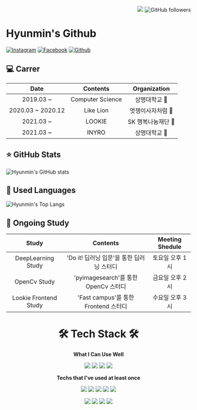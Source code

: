 <p align=right>
    <a href="https://hits.seeyoufarm.com">
        <img src="https://hits.seeyoufarm.com/api/count/incr/badge.svg?url=https%3A%2F%2Fgithub.com%2Fhyunmin0317&count_bg=%2391A8D2&title_bg=%23555555&icon=github.svg&icon_color=%23E7E7E7&title=hits&edge_flat=false"/></a>
    <img alt="GitHub followers" src="https://img.shields.io/github/followers/hyunmin0317?style=social"> 
</p>


# Hyunmin's Github

[![Instagram](https://img.shields.io/badge/Instagram-E4405F?style=round-square&logo=Instagram&logoColor=white&link=https://www.instagram.com/hyunmin_0317/)](https://www.instagram.com/hyunmin_0317/)
[![Facebook](https://img.shields.io/badge/Facebook-1877F2?style=round-square&logo=Facebook&logoColor=white&link=https://www.facebook.com/profile.php?id=100031649032539)](https://www.facebook.com/profile.php?id=100031649032539)
[![Github](https://img.shields.io/badge/Github-181717?style=round-square&logo=Github&logoColor=white&link=https://github.com/hyunmin0317)](https://github.com/hyunmin0317)

## :computer: Carrer

|       Date        |     Contents     |        Organization         |
| :---------------: | :--------------: | :-------------------------: |
|     2019.03 ~     | Computer Science |      상명대학교 :deer:      |
| 2020.03 ~ 2020.12 |    Like Lion     |    멋쟁이사자처럼 :lion:    |
|     2021.03 ~     |      LOOKIE      | SK 행복나눔재단 :butterfly: |
|     2021.03 ~     |      INYRO       |      상명대학교 :deer:      |

## :star: GitHub Stats

![Hyunmin's GitHub stats](https://github-readme-stats.vercel.app/api?username=hyunmin0317&show_icons=true)

## :blue_book: Used Languages

![Hyunmin's Top Langs](https://github-readme-stats.vercel.app/api/top-langs/?username=hyunmin0317&layout=compact&hide=tcl,powershell,CSS&langs_count=9)

## :book: Ongoing Study

|         Study         |                 Contents                  | Meeting Shedule |
| :-------------------: | :---------------------------------------: | :-------------: |
|  DeepLearning Study   | 'Do it! 딥러닝 입문'을 통한 딥러닝 스터디 | 토요일 오후 1시 |
|     OpenCv Study      |   'pyimagesearch'를 통한 OpenCv 스터디    | 금요일 오후 2시 |
| Lookie Frontend Study |   'Fast campus'를 통한 Frontend 스터디    | 수요일 오후 3시 |

<h1 align="center"> 🛠 Tech Stack 🛠</h1>

**<p align="center"> What I Can Use Well </p>**

<p align="center">
<img src="https://img.shields.io/badge/Python-3766AB?style=round-square&logo=Python&logoColor=white"/>
<img src="https://img.shields.io/badge/C-A8B9CC?style=round-square&logo=C&logoColor=white"/>
<img src="https://img.shields.io/badge/Java-007396?style=round-square&logo=Java&logoColor=white"/>
<img src="https://img.shields.io/badge/Kotlin-0095D5?style=round-square&logo=Kotlin&logoColor=white"/>


**<p align="center"> Techs that I've used at least once </p>**

<p align="center">
<img src="https://img.shields.io/badge/Django-092E20?style=round-square&logo=Django&logoColor=white"/>
<img src="https://img.shields.io/badge/React-61DAFB?style=round-square&logo=React&logoColor=white"/>
<img src="https://img.shields.io/badge/JavaScript-F7DF1E?style=round-square&logo=JavaScript&logoColor=white"/> 
<img src="https://img.shields.io/badge/HTML-E34F26?style=round-square&logo=HTML5&logoColor=white"/>
<img src="https://img.shields.io/badge/CSS-1572B6?style=round-square&logo=CSS3&logoColor=white"/>


<p align="center">
<img src="https://img.shields.io/badge/Elasticsearch-005571?style=round-square&logo=elasticsearch&logoColor=white"/>
<img src="https://img.shields.io/badge/Jupyter-F37626?style=round-square&logo=Jupyter&logoColor=white"/>
<img src="https://img.shields.io/badge/Google Cloud-4285F4?style=round-square&logo=google-cloud&logoColor=white"/>
<img src="https://img.shields.io/badge/AWS-232F3E?style=round-square&logo=amazon-aws&logoColor=white"/>
